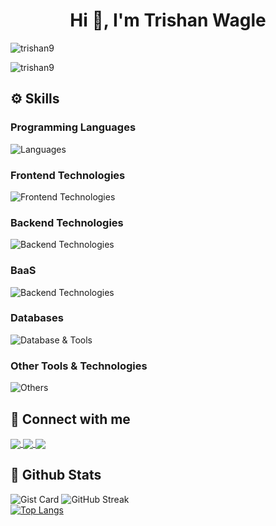 <h1 align="center">Hi 👋, I'm Trishan Wagle</h1>

<p align="left"> <img src="https://komarev.com/ghpvc/?username=trishan9&label=Profile%20views&color=db0606&style=flat" alt="trishan9" /> </p>
<p align="left"> <img src="https://user-badge.committers.top/nepal_public/trishan9.svg" alt="trishan9" /> </p>


## ⚙️ Skills

### Programming Languages
![Languages](https://skillicons.dev/icons?i=js,ts,python)

### Frontend Technologies
![Frontend Technologies](https://skillicons.dev/icons?i=react,next,tailwind,scss,mui,bootstrap,styledcomponents,emotion,html,css)

### Backend Technologies
![Backend Technologies](https://skillicons.dev/icons?i=nodejs,express,next,graphql,django,fastapi)

### BaaS
![Backend Technologies](https://skillicons.dev/icons?i=firebase,supabase,appwrite)

### Databases
![Database & Tools](https://skillicons.dev/icons?i=postgres,mysql,mongodb,prisma,sequelize,redis)

### Other Tools & Technologies
![Others](https://skillicons.dev/icons?i=figma,postman,vite,webpack,babel,bash,aws,docker,git,markdown,netlify,vercel,linux)

## 🔗 Connect with me

<p align="left">
    <a href="https://www.linkedin.com/in/trishan9" target="_blank">
      <img align="center" src="https://skillicons.dev/icons?i=linkedin"/>
    </a>
    <a href="https://twitter.com/trishan999" target="_blank">
      <img align="center" src="https://skillicons.dev/icons?i=twitter"/>
    </a>
    <a href="https://stackoverflow.com/users/22464946/" target="_blank">
      <img align="center" src="https://skillicons.dev/icons?i=stackoverflow"/>
    </a>
</p>

## 📑 Github Stats
![Gist Card](https://github-readme-stats.vercel.app/api?username=trishan9&show_icons=true&theme=tokyonight&rank_icon=percentile)
![GitHub Streak](https://streak-stats.demolab.com?user=trishan9&theme=tokyonight)
<br />
[![Top Langs](https://github-readme-stats.vercel.app/api/top-langs/?username=trishan9&hide=shell,html,css,c&layout=donut-vertical&theme=tokyonight)](https://github.com/trishan9/github-readme-stats)

